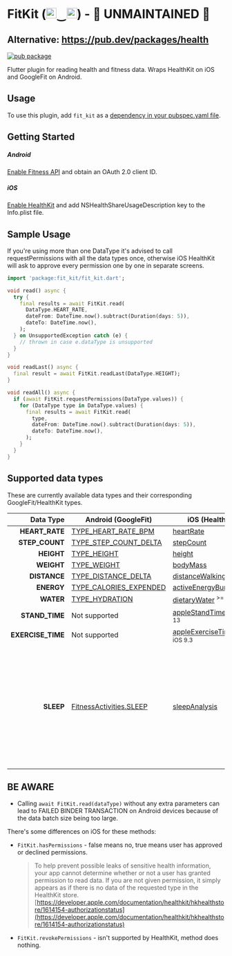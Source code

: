 
# FitKit (<img src="https://www.gstatic.com/images/branding/product/1x/gfit_512dp.png" height="24"/>‿<img src="https://developer.apple.com/assets/elements/icons/healthkit/healthkit-96x96_2x.png" height="24"/>) - 🚧 UNMAINTAINED 🚧

## Alternative: https://pub.dev/packages/health

[![pub package](https://img.shields.io/pub/v/fit_kit.svg)](https://pub.dartlang.org/packages/fit_kit)

Flutter plugin for reading health and fitness data. Wraps HealthKit on iOS and GoogleFit on Android.

## Usage

To use this plugin, add `fit_kit` as a [dependency in your pubspec.yaml file](https://flutter.io/platform-plugins/).

## Getting Started
##### Android
[Enable Fitness API](https://developers.google.com/fit/android/get-started) and obtain an OAuth 2.0 client ID.

##### iOS
[Enable HealthKit](https://developer.apple.com/documentation/healthkit/setting_up_healthkit) and add NSHealthShareUsageDescription key to the Info.plist file.

## Sample Usage
If you're using more than one DataType it's advised to call requestPermissions with all the data types once, otherwise iOS HealthKit will ask to approve every permission one by one in separate screens.

```dart
import 'package:fit_kit/fit_kit.dart';

void read() async {
  try {
    final results = await FitKit.read(
      DataType.HEART_RATE,
      dateFrom: DateTime.now().subtract(Duration(days: 5)),
      dateTo: DateTime.now(),
    );
  } on UnsupportedException catch (e) {
    // thrown in case e.dataType is unsupported
  }
}

void readLast() async {
  final result = await FitKit.readLast(DataType.HEIGHT);
}

void readAll() async {
  if (await FitKit.requestPermissions(DataType.values)) {
    for (DataType type in DataType.values) {
      final results = await FitKit.read(
        type,
        dateFrom: DateTime.now().subtract(Duration(days: 5)),
        dateTo: DateTime.now(),
      );
    }
  }
}
```

## Supported data types

These are currently available data types and their corresponding GoogleFit/HealthKit types. 

| Data Type | Android (GoogleFit) | iOS (HealthKit) | Unit |
| --------: | ------------------- | --------------- | ---- |
| **HEART_RATE** | [TYPE_HEART_RATE_BPM](https://developers.google.com/android/reference/com/google/android/gms/fitness/data/DataType.html#TYPE_HEART_RATE_BPM) | [heartRate](https://developer.apple.com/documentation/healthkit/hkquantitytypeidentifier/1615138-heartrate) | _count/min_ |
| **STEP_COUNT** | [TYPE_STEP_COUNT_DELTA](https://developers.google.com/android/reference/com/google/android/gms/fitness/data/DataType.html#TYPE_STEP_COUNT_DELTA) | [stepCount](https://developer.apple.com/documentation/healthkit/hkquantitytypeidentifier/1615548-stepcount) | _count_ |
| **HEIGHT** | [TYPE_HEIGHT](https://developers.google.com/android/reference/com/google/android/gms/fitness/data/DataType.html#TYPE_HEIGHT) | [height](https://developer.apple.com/documentation/healthkit/hkquantitytypeidentifier/1615039-height) | _meter_ |
| **WEIGHT** | [TYPE_WEIGHT](https://developers.google.com/android/reference/com/google/android/gms/fitness/data/DataType.html#TYPE_WEIGHT) | [bodyMass](https://developer.apple.com/documentation/healthkit/hkquantitytypeidentifier/1615693-bodymass) | _kilogram_ |
| **DISTANCE** | [TYPE_DISTANCE_DELTA](https://developers.google.com/android/reference/com/google/android/gms/fitness/data/DataType.html#TYPE_DISTANCE_DELTA) | [distanceWalkingRunning](https://developer.apple.com/documentation/healthkit/hkquantitytypeidentifier/1615230-distancewalkingrunning) | _meter_ |
| **ENERGY** | [TYPE_CALORIES_EXPENDED](https://developers.google.com/android/reference/com/google/android/gms/fitness/data/DataType.html#TYPE_CALORIES_EXPENDED) | [activeEnergyBurned](https://developer.apple.com/documentation/healthkit/hkquantitytypeidentifier/1615771-activeenergyburned) | _kilocalorie_ |
| **WATER** | [TYPE_HYDRATION](https://developers.google.com/android/reference/com/google/android/gms/fitness/data/DataType.html#TYPE_HYDRATION) | [dietaryWater](https://developer.apple.com/documentation/healthkit/hkquantitytypeidentifier/1615313-dietarywater) <sup>>= iOS 9</sup> | liter |
| **STAND_TIME** | Not supported | [appleStandTime](https://developer.apple.com/documentation/healthkit/hkquantitytypeidentifier/3174858-applestandtime) <sup>>= iOS 13</sup> | minute |
| **EXERCISE_TIME** | Not supported | [appleExerciseTime](https://developer.apple.com/documentation/healthkit/hkquantitytypeidentifier/1615696-appleexercisetime) <sup>>= iOS 9.3</sup> | minute |
| **SLEEP** | [FitnessActivities.SLEEP](https://developers.google.com/android/reference/com/google/android/gms/fitness/FitnessActivities.html#SLEEP) | [sleepAnalysis](https://developer.apple.com/documentation/healthkit/hkcategorytypeidentifier/1615425-sleepanalysis) | iOS:<br />0 - [inBed](https://developer.apple.com/documentation/healthkit/hkcategoryvaluesleepanalysis/inbed)<br />1 - [asleep](https://developer.apple.com/documentation/healthkit/hkcategoryvaluesleepanalysis/asleep)<br />2 - [awake](https://developer.apple.com/documentation/healthkit/hkcategoryvaluesleepanalysis/awake)<br />Android:<br />72 - [SLEEP](https://developers.google.com/android/reference/com/google/android/gms/fitness/FitnessActivities.html#public-static-final-string-sleep)<br />109 - [SLEEP_LIGHT](https://developers.google.com/android/reference/com/google/android/gms/fitness/FitnessActivities.html#public-static-final-string-sleep_light)<br />110 - [SLEEP_DEEP](https://developers.google.com/android/reference/com/google/android/gms/fitness/FitnessActivities.html#public-static-final-string-sleep_deep)<br />111 - [SLEEP_REM](https://developers.google.com/android/reference/com/google/android/gms/fitness/FitnessActivities.html#public-static-final-string-sleep_rem)<br />112 - [SLEEP_AWAKE](https://developers.google.com/android/reference/com/google/android/gms/fitness/FitnessActivities.html#public-static-final-string-sleep_awake) |

## BE AWARE

* Calling `await FitKit.read(dataType)` without any extra parameters can lead to FAILED BINDER TRANSACTION on Android devices because of the data batch size being too large.

There's some differences on iOS for these methods:
* `FitKit.hasPermissions` - false means no, true means user has approved or declined permissions.
	> To help prevent possible leaks of sensitive health information, your app cannot determine whether or not a user has granted permission to read data. If you are not given permission, it simply appears as if there is no data of the requested type in the HealthKit store. [https://developer.apple.com/documentation/healthkit/hkhealthstore/1614154-authorizationstatus](https://developer.apple.com/documentation/healthkit/hkhealthstore/1614154-authorizationstatus)
* `FitKit.revokePermissions` - isn't supported by HealthKit, method does nothing.
